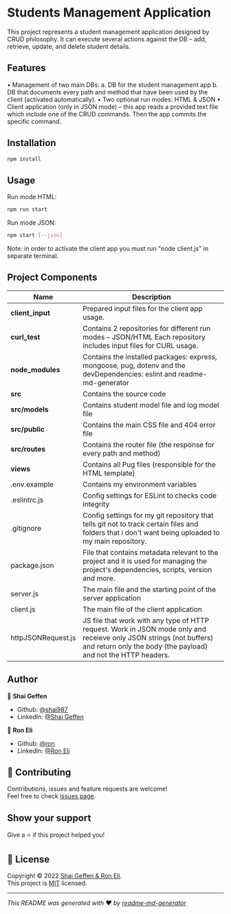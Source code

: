 # Students Management Application

This project represents a student management application designed by CRUD philosophy. It can execute several actions against the DB – add, retrieve, update, and delete student details.

## Features 
• Management of two main DBs: 
  a. DB for the student management app
  b. DB that documents every path and method that have been used by the client (activated automatically).
• Two optional run modes: HTML & JSON 
• Client application (only in JSON mode) – this app reads a provided text file which include one of the CRUD commands. Then the app commits the specific command.

## Installation

```bash
npm install
```

## Usage

Run mode HTML:
```bash
npm run start
```
Run mode JSON:
```bash
npm start [--json]
```
Note: in order to activate the client app you must run "node client.js" in separate terminal.


## Project Components

| Name | Description |
| ------------------------ | --------------------------------------------------------------------------------------------- | 
| **client_input**         |  Prepared input files for the client app usage.                                               |
| **curl_test**            |  Contains 2 repositories for different run modes – JSON/HTML Each repository includes input files for CURL   usage.                                                                       | 
| **node_modules**         | Contains the installed packages: express, mongoose, pug, dotenv and the devDependencies: eslint and readme-md-generator                                                                                                        |
| **src**                  | Contains the source code                                                                      |
| **src/models**           | Contains student model file and log model file                                                |
| **src/public**           | Contains the main CSS file and 404 error file                                                 |
| **src/routes**           | Contains the router file (the response for every path and method)                             |
| **views**                | Contains all Pug files (responsible for the HTML template)                                    |
| .env.example             | Contains my environment variables                                                             |
| .eslintrc.js             | Config settings for ESLint to checks code integrity                                           |
| .gitignore               | Config settings for my git repository that tells git not to track certain files and folders that i don't want being uploaded to my main repository.    |                                                                                             
| package.json             | File that contains metadata relevant to the project and it is used for managing the project's dependencies, scripts, version and more.  |                                                                                               |
| server.js               | The main file and the starting point of the server application                                |
| client.js               | The main file of the client application                                                       |
| httpJSONRequest.js      | JS file that work with any type of HTTP request. Work in JSON mode only and receieve only JSON strings (not buffers) and return only the body (the payload) and not the HTTP headers.                                                           |        

## Author

👤 **Shai Geffen**

* Github: [@shai987](https://github.com/shai987)
* LinkedIn: [@Shai Geffen](https://linkedin.com/in/shai-geffen-24373721a)

👤 **Ron Eli**

* Github: [@ron](https://github.com/)
* LinkedIn: [@Ron Eli](https://linkedin.com/in/ron-eli-ba47a9226)


## 🤝 Contributing

Contributions, issues and feature requests are welcome!<br />Feel free to check [issues page](https://github.com/shai987/Students-Management-Application/issues).

## Show your support

Give a ⭐️ if this project helped you!

## 📝 License

Copyright © 2022 [Shai Geffen & Ron Eli](https://github.com/shai987).<br />
This project is [MIT](https://github.com/shai987/Students-Management-Application/blob/master/LICENSE) licensed.

***
_This README was generated with ❤️ by [readme-md-generator](https://github.com/kefranabg/readme-md-generator)_